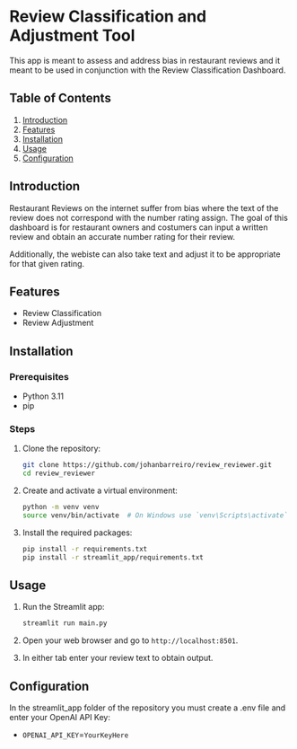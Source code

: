 

# Review Classification and Adjustment Tool

This app is meant to assess and address bias in restaurant reviews and it meant to be used in conjunction with the Review Classification Dashboard.

## Table of Contents

1. [Introduction](#introduction)
2. [Features](#features)
3. [Installation](#installation)
4. [Usage](#usage)
5. [Configuration](#configuration)

## Introduction

Restaurant Reviews on the internet suffer from bias where the text of the review does not correspond with the number rating assign. The goal of this dashboard is for restaurant owners and costumers can input a written review and obtain an accurate number rating for their review.

Additionally, the webiste can also take text and adjust it to be appropriate for that given rating.

## Features

- Review Classification
- Review Adjustment

## Installation

### Prerequisites

- Python 3.11
- pip

### Steps

1. Clone the repository:

   ```bash
   git clone https://github.com/johanbarreiro/review_reviewer.git
   cd review_reviewer
   ```

2. Create and activate a virtual environment:

   ```bash
   python -m venv venv
   source venv/bin/activate  # On Windows use `venv\Scripts\activate`
   ```

3. Install the required packages:

   ```bash
   pip install -r requirements.txt
   pip install -r streamlit_app/requirements.txt
   ```

## Usage

1. Run the Streamlit app:

   ```bash
   streamlit run main.py
   ```

2. Open your web browser and go to `http://localhost:8501`.

3. In either tab enter your review text to obtain output.

## Configuration

In the streamlit_app folder of the repository you must create a .env file and enter your OpenAI API Key:

- `OPENAI_API_KEY`=`YourKeyHere` 
